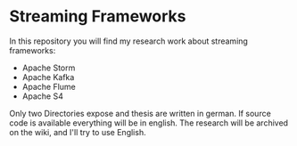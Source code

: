 Streaming Frameworks
====================

In this repository you will find my research work about streaming frameworks:

* Apache Storm
* Apache Kafka
* Apache Flume
* Apache S4

Only two Directories expose and thesis are written in german. If source code is available everything will be in english. 
The research will be archived on the wiki, and I'll try to use English.